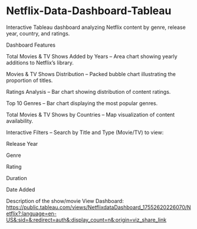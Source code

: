 # Netflix-Data-Dashboard-Tableau
Interactive Tableau dashboard analyzing Netflix content by genre, release year, country, and ratings.

Dashboard Features

Total Movies & TV Shows Added by Years – Area chart showing yearly additions to Netflix’s library.

Movies & TV Shows Distribution – Packed bubble chart illustrating the proportion of titles.

Ratings Analysis – Bar chart showing distribution of content ratings.

Top 10 Genres – Bar chart displaying the most popular genres.

Total Movies & TV Shows by Countries – Map visualization of content availability.

Interactive Filters – Search by Title and Type (Movie/TV) to view:

Release Year

Genre

Rating

Duration

Date Added

Description of the show/movie
View Dashboard: https://public.tableau.com/views/NetflixdataDashboard_17552620226070/Netflix?:language=en-US&:sid=&:redirect=auth&:display_count=n&:origin=viz_share_link
